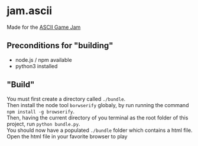 # jam.ascii

Made for the [ASCII Game Jam](https://itch.io/jam/ascii-game-jam-2023)

## Preconditions for "building"
* node.js / npm available
* python3 installed

## "Build"

You must first create a directory called `./bundle`.  
Then install the node tool `borwserify` globaly, by run running the command `npm install -g browserify`.  
Then, having the current directory of you terminal as the root folder of this project, run `python bundle.py`.  
You should now have a populated `./bundle` folder which contains a html file. Open the html file in your favorite browser to play
